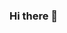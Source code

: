 ### Hi there 👋

<!--
**sjunc/sjunc** is a ✨ _special_ ✨ repository because its `README.md` (this file) appears on your GitHub profile.

Here are some ideas to get you started: what ever i do!

- 🔭 I’m currently working on ...  nothing student
- 🌱 I’m currently learning ... python / C / HTML / Computer / English / AI
- 👯 I’m looking to collaborate on ... Anyone
- 🤔 I’m looking for help with ... What should I do? I am so worried about my future...
- 💬 Ask me about ... korean? 
- 📫 How to reach me: ... github
- 😄 Pronouns: ... male
- ⚡ Fun fact: ... that's all truth.
-->
